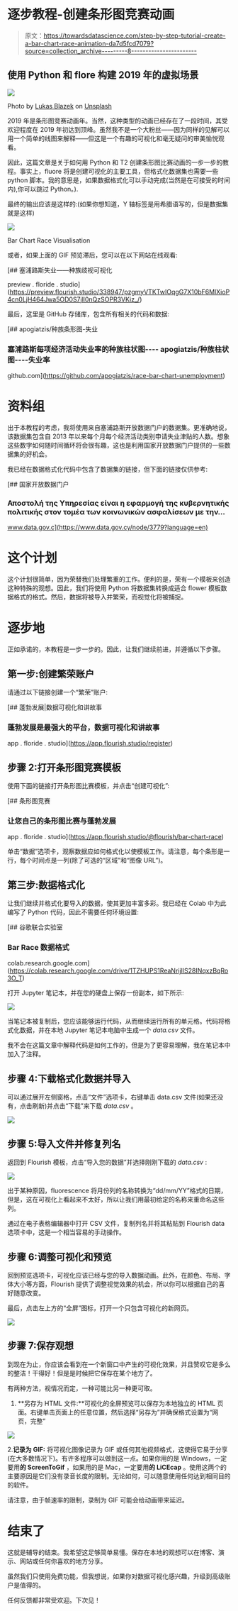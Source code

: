 # 逐步教程-创建条形图竞赛动画

> 原文：<https://towardsdatascience.com/step-by-step-tutorial-create-a-bar-chart-race-animation-da7d5fcd7079?source=collection_archive---------8----------------------->

## 使用 Python 和 flore 构建 2019 年的虚拟场景

![](img/5f4fbd94a8778016212907cc1f31993c.png)

Photo by [Lukas Blazek](https://unsplash.com/photos/mcSDtbWXUZU?utm_source=unsplash&utm_medium=referral&utm_content=creditCopyText) on [Unsplash](https://unsplash.com/collections/1837872/analytics?utm_source=unsplash&utm_medium=referral&utm_content=creditCopyText)

2019 年是条形图竞赛动画年。当然，这种类型的动画已经存在了一段时间，其受欢迎程度在 2019 年初达到顶峰。虽然我不是一个大粉丝——因为同样的见解可以用一个简单的线图来解释——但这是一个有趣的可视化和毫无疑问的审美愉悦观看。

因此，这篇文章是关于如何用 Python 和 T2 创建条形图比赛动画的一步一步的教程。事实上，fluore 将是创建可视化的主要工具，但格式化数据集也需要一些 python 脚本。我的意思是，如果数据格式化可以手动完成(当然是在可接受的时间内),你可以跳过 Python。).

最终的输出应该是这样的:(如果你想知道，Y 轴标签是用希腊语写的，但是数据集就是这样)

![](img/b393d77a77cbec1e1e747971c1fbc9e4.png)

Bar Chart Race Visualisation

或者，如果上面的 GIF 预览滞后，您可以在以下网站在线观看:

 [## 塞浦路斯失业——种族歧视可视化

preview . floride . studio](https://preview.flourish.studio/338947/pzgmyVTKTwIOqgG7X10bF6MlXioP4cn0LjH464Jwa5OD0S7jll0nQzSOPR3VKiz_/) 

最后，这里是 GitHub 存储库，包含所有相关的代码和数据:

[](https://github.com/apogiatzis/race-bar-chart-unemployment) [## apogiatzis/种族条形图-失业

### 塞浦路斯每项经济活动失业率的种族柱状图---- apogiatzis/种族柱状图----失业率

github.com](https://github.com/apogiatzis/race-bar-chart-unemployment) 

# 资料组

出于本教程的考虑，我将使用来自塞浦路斯开放数据门户的数据集。更准确地说，该数据集包含自 2013 年以来每个月每个经济活动类别申请失业津贴的人数。想象这些数字如何随时间循环将会很有趣，这也是利用国家开放数据门户提供的一些数据集的好机会。

我已经在数据格式化代码中包含了数据集的链接，但下面的链接仅供参考:

[](https://www.data.gov.cy/node/3779?language=en) [## 国家开放数据门户

### Αποστολή της Υπηρεσίας είναι η εφαρμογή της κυβερνητικής πολιτικής στον τομέα των κοινωνικών ασφαλίσεων με την…

www.data.gov.c](https://www.data.gov.cy/node/3779?language=en) 

# 这个计划

这个计划很简单，因为荣替我们处理繁重的工作。便利的是，荣有一个模板来创造这种特殊的观想。因此，我们将使用 Python 将数据集转换成适合 flower 模板数据格式的格式。然后，数据将被导入并繁荣，而视觉化将被捕捉。

# 逐步地

正如承诺的，本教程是一步一步的。因此，让我们继续前进，并遵循以下步骤。

## 第一步:创建繁荣账户

请通过以下链接创建一个“繁荣”账户:

[](https://app.flourish.studio/register) [## 蓬勃发展|数据可视化和讲故事

### 蓬勃发展是最强大的平台，数据可视化和讲故事

app . floride . studio](https://app.flourish.studio/register) 

## 步骤 2:打开条形图竞赛模板

使用下面的链接打开条形图比赛模板，并点击“创建可视化”:

[](https://app.flourish.studio/@flourish/bar-chart-race) [## 条形图竞赛

### 让您自己的条形图比赛与蓬勃发展

app . floride . studio](https://app.flourish.studio/@flourish/bar-chart-race) 

单击“数据”选项卡，观察数据应如何格式化以使模板工作。请注意，每个条形是一行，每个时间点是一列(除了可选的“区域”和“图像 URL”)。

## **第三步:数据格式化**

让我们继续并格式化要导入的数据，使其更加丰富多彩。我已经在 Colab 中为此编写了 Python 代码，因此不需要任何环境设置:

[](https://colab.research.google.com/drive/1TZHUPS1ReaNrijIlS28INqxzBqRo3O_T) [## 谷歌联合实验室

### Bar Race 数据格式

colab.research.google.com](https://colab.research.google.com/drive/1TZHUPS1ReaNrijIlS28INqxzBqRo3O_T) 

打开 Jupyter 笔记本，并在您的硬盘上保存一份副本，如下所示:

![](img/a8d73b26e505fa15a34493a615debfa1.png)

当笔记本被复制后，您应该能够运行代码，从而继续运行所有的单元格。代码将格式化数据，并在本地 Jupyter 笔记本电脑中生成一个 *data.csv* 文件。

我不会在这篇文章中解释代码是如何工作的，但是为了更容易理解，我在笔记本中加入了注释。

## 步骤 4:下载格式化数据并导入

可以通过展开左侧窗格，点击“文件”选项卡，右键单击 data.csv 文件(如果还没有，点击刷新)并点击“下载”来下载 *data.csv* 。

![](img/b313c06b3f39a4ccc52ee78b252086fc.png)

## 步骤 5:导入文件并修复列名

返回到 Flourish 模板，点击“导入您的数据”并选择刚刚下载的 *data.csv* :

![](img/32a2a19d60a1fa9cb789bd6199fbc5d4.png)

出于某种原因，fluorescence 将月份列的名称转换为“dd/mm/YY”格式的日期，但是，这在可视化上看起来不太好，所以让我们用最初给定的名称来重命名这些列。

通过在电子表格编辑器中打开 CSV 文件，复制列名并将其粘贴到 Flourish data 选项卡中，这是一个相当容易的手动操作。

## 步骤 6:调整可视化和预览

回到预览选项卡，可视化应该已经与您的导入数据动画。此外，在颜色、布局、字体大小等方面，Flourish 提供了调整视觉效果的机会，所以你可以根据自己的喜好随意改变。

最后，点击左上方的“全屏”图标，打开一个只包含可视化的新网页。

![](img/ac02caa19e086c85b3fb33f37f0b2637.png)

## 步骤 7:保存观想

到现在为止，你应该会看到在一个新窗口中产生的可视化效果，并且赞叹它是多么的整洁！干得好！但是是时候把它保存在某个地方了。

有两种方法，视情况而定，一种可能比另一种更可取。

1.  **另存为 HTML 文件:**可视化的全屏预览可以保存为本地独立的 HTML 页面。右键单击页面上的任意位置，然后选择“另存为”并确保格式设置为“网页，完整”

![](img/d5c7ac30e82817806abab0ba0926ab15.png)

2.**记录为 GIF:** 将可视化图像记录为 GIF 或任何其他视频格式，这使得它易于分享(在大多数情况下)。有许多程序可以做到这一点。如果你用的是 Windows，一定要用**的 ScreenToGif** ，如果用的是 Mac，一定要用**的 LiCEcap** 。使用这两个的主要原因是它们没有录音长度的限制。无论如何，可以随意使用任何达到相同目的的软件。

请注意，由于帧速率的限制，录制为 GIF 可能会给动画带来延迟。

# 结束了

这就是辅导的结束。我希望这足够简单易懂。保存在本地的观想可以在博客、演示、网站或任何你喜欢的地方分享。

虽然我们只使用免费功能，但我想说，如果你对数据可视化感兴趣，升级到高级账户是值得的。

任何反馈都非常受欢迎。下次见！